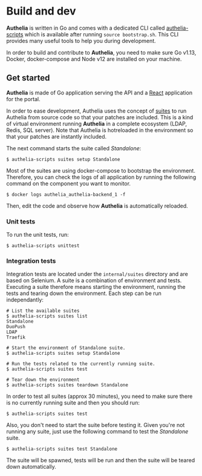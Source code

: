 # Build and dev

**Authelia** is written in Go and comes with a dedicated CLI called
[authelia-scripts](./authelia-scripts.md) which is available after
running `source bootstrap.sh`. This CLI provides many useful tools
to help you during development.

In order to build and contribute to **Authelia**, you need to make
sure Go v1.13, Docker, docker-compose and Node v12 are installed on
your machine.

## Get started

**Authelia** is made of Go application serving the API and a
[React](https://reactjs.org/) application for the portal.

In order to ease development, Authelia uses the concept of [suites] to
run Authelia from source code so that your patches are included. This
is a kind of virtual environment running **Authelia** in a complete
ecosystem (LDAP, Redis, SQL server). Note that Authelia is hotreloaded
in the environment so that your patches are instantly included.

The next command starts the suite called *Standalone*:

    $ authelia-scripts suites setup Standalone

Most of the suites are using docker-compose to bootstrap the
environment. Therefore, you can check the logs of all application
by running the following command on the component you want to
monitor.

    $ docker logs authelia_authelia-backend_1 -f

Then, edit the code and observe how **Authelia** is automatically
reloaded.

### Unit tests

To run the unit tests, run:

    $ authelia-scripts unittest

### Integration tests

Integration tests are located under the `internal/suites` directory
and are based on Selenium. A suite is a combination of environment
and tests. Executing a suite therefore means starting the environment,
running the tests and tearing down the environment. Each step can be
run independantly:

    # List the available suites
    $ authelia-scripts suites list
    Standalone
    DuoPush
    LDAP
    Traefik

    # Start the environment of Standalone suite.
    $ authelia-scripts suites setup Standalone

    # Run the tests related to the currently running suite.
    $ authelia-scripts suites test

    # Tear down the environment
    $ authelia-scripts suites teardown Standalone


In order to test all suites (approx 30 minutes), you need to make
sure there is no currently running suite and then you should run:

    $ authelia-scripts suites test

Also, you don't need to start the suite before testing it. Given
you're not running any suite, just use the following command to
test the *Standalone* suite.

    $ authelia-scripts suites test Standalone

The suite will be spawned, tests will be run and then the suite
will be teared down automatically.


[suites]: ./suites.md
